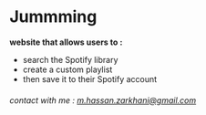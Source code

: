 # Jummming

**website that allows users to :**

- search the Spotify library
- create a custom playlist
- then save it to their Spotify account

###### contact with me : m.hassan.zarkhani@gmail.com